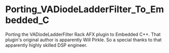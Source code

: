 # Porting_VADiodeLadderFilter_To_Embedded_C
Porting the VADiodeLadderFilter Rack AFX plugin to Embedded C++. That plugin's original author is apparently Will Pirkle. So a special thanks to that apparently highly skilled DSP engineer.
